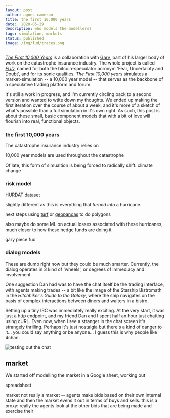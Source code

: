 ```yaml
---
layout: post
author: agnes cameron
title: the first 10,000 years
date:  2020-05-29
description: who models the modellers?
tags: simulation, markets
status: published
image: /img/fud/traces.png
---
```


[*The First 10,000 Years*](https://fud.global/) is a collaboration with [Gary](http://zhexi.info/), part of his larger body of work on the catastrophe insurance industry. The whole project is called [*FUD*](https://www.artscatalyst.org/fud), named for both the bitcoin-speculator acronym 'Fear, Uncertainty and Doubt', and for its sonic qualities. *The First 10,000 years* simulates a market-simulation -- a 10,000 year model -- that serves as the backbone of a speculative trading platform and forum.

It's still a work in progress, and I'm currently circling back to a second version and wanted to wtite down my thoughts. We ended up making the first iteration over the course of about a week, and it's more of a sketch of what's possible than a full simulation in it's own right. As such, this post is about these small, basic component models that with a bit of love will flourish into real, functional objects.


### the first 10,000 years

The catastrophe insurance industry relies on

 10,000 year models are used throughout the catastrophe

Of late, this form of simualtion is being forced to radically shift: climate change 

### risk model

HURDAT dataset

slightly different as this is everything that *turned into* a hurricane.

next steps using [turf](https://pypi.org/project/pyturf/) or [geopandas]() to do polygons

also maybe do some ML on actual losses associated with these hurricanes, much closer to how these hedge funds are doing it

gary piece fud


### dialog models

These are dumb right now but they could be much smarter. Currently, the dialog operates in 3 kind of 'wheels', or degrees of immediacy and involvement

One suggestion Dan had was to have the chat itself be the trading interface, with agents making trades -- a bit like the image of the Starship Bistromath in the *Hitchhiker's Guide to the Galaxy*, where the ship navigates on the basis of complex interactions between diners and waiters in a bistro.

Setting up a tiny IRC was immediately really exciting. At the very start, it was just a http endpoint, and my friend Dan and I spent half an hour just chatting using cURL. Even now, when I see a stranger in the chat screen it's strangely thrilling. Perhaps it's just nostalgia but there's a kind of danger to it... you could say anything or be anyone... I guess this is why people like 4chan.

<span>
	<img src="{{ '/img/fud/patoto.png' | prepend: site.baseurl }}" alt="testing out the chat" />
</span>


## market

We started off modelling the market in a Google sheet, working out 

spreadsheet



market not really a market -- agents make bids based on their own internal state and then the market evens it out in terms of buys and sells. this is a proxy: really the agents look at the other bids that are being made and exercise their 

